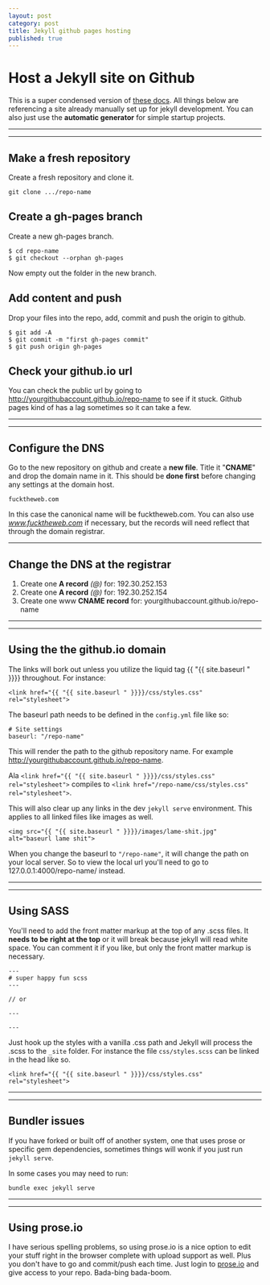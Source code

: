 ```yaml
---
layout: post
category: post
title: Jekyll github pages hosting
published: true
---
```


# Host a Jekyll site on Github

This is a super condensed version of [these docs](https://help.github.com/articles/creating-project-pages-manually/). All things below are referencing a site already manually set up for jekyll development. You can also just use the **automatic generator** for simple startup projects.

***
<hr class="rule">

## Make a fresh repository

Create a fresh repository and clone it.

    git clone .../repo-name


## Create a gh-pages branch

Create a new gh-pages branch.

    $ cd repo-name
    $ git checkout --orphan gh-pages

Now empty out the folder in the new branch.

## Add content and push

Drop your files into the repo, add, commit and push the origin to github.

    $ git add -A
    $ git commit -m "first gh-pages commit"
    $ git push origin gh-pages

## Check your github.io url

You can check the public url by going to http://yourgithubaccount.github.io/repo-name to see if it stuck. Github pages kind of has a lag sometimes so it can take a few.

***
<hr class="rule">

## Configure the DNS

Go to the new repository on github and create a **new file**. Title it "**CNAME**" and drop the domain name in it. This should be **done first** before changing any settings at the domain host.

    fucktheweb.com

In this case the canonical name will be fucktheweb.com. You can also use *www.fucktheweb.com* if necessary, but the records will need reflect that through the domain registrar.

***

## Change the DNS at the registrar

1. Create one **A record** *(@)* for: 192.30.252.153
2. Create one **A record** *(@)* for: 192.30.252.154
3. Create one www **CNAME record** for: yourgithubaccount.github.io/repo-name

***
<hr class="rule">

## Using the the github.io domain

The links will bork out unless you utilize the liquid tag {{ "{{ site.baseurl " }}}} throughout. For instance:

    <link href="{{ "{{ site.baseurl " }}}}/css/styles.css" rel="stylesheet">

The baseurl path needs to be defined in the `config.yml` file like so:

    # Site settings
    baseurl: "/repo-name"

This will render the path to the github repository name. For example http://yourgithubaccount.github.io/repo-name.

Ala `<link href="{{ "{{ site.baseurl " }}}}/css/styles.css" rel="stylesheet">` compiles to `<link href="/repo-name/css/styles.css" rel="stylesheet">`.

This will also clear up any links in the dev `jekyll serve` environment. This applies to all linked files like images as well.

    <img src="{{ "{{ site.baseurl " }}}}/images/lame-shit.jpg" alt="baseurl lame shit">
    
When you change the baseurl to `"/repo-name"`, it will change the path on your local server. So to view the local url you'll need to go to 127.0.0.1:4000/repo-name/ instead.

***
<hr class="rule">

## Using SASS

You'll need to add the front matter markup at the top of any .scss files. It **needs to be right at the top** or it will break because jekyll will read white space. You can comment it if you like, but only the front matter markup is necessary.

    ---
    # super happy fun scss
    ---

    // or

    ---

    ---

Just hook up the styles with a vanilla .css path and Jekyll will process the .scss to the `_site` folder. For instance the file `css/styles.scss` can be linked in the head like so.

    <link href="{{ "{{ site.baseurl " }}}}/css/styles.css" rel="stylesheet">
    
***
<hr class="rule">

## Bundler issues

If you have forked or built off of another system, one that uses prose or specific gem dependencies, sometimes things will wonk if you just run `jekyll serve`. 

In some cases you may need to run:

	bundle exec jekyll serve
    
***
<hr class="rule">

## Using prose.io

I have serious spelling problems, so using prose.io is a nice option to edit your stuff right in the browser complete with upload support as well. Plus you don't have to go and commit/push each time. Just login to [prose.io](http://prose.io) and give access to your repo. Bada-bing bada-boom.
